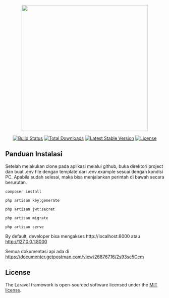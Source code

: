 <p align="center"><a href="https://laravel.com" target="_blank"><img src="https://raw.githubusercontent.com/laravel/art/master/logo-lockup/5%20SVG/2%20CMYK/1%20Full%20Color/laravel-logolockup-cmyk-red.svg" width="400"></a></p>

<p align="center">
<a href="https://travis-ci.org/laravel/framework"><img src="https://travis-ci.org/laravel/framework.svg" alt="Build Status"></a>
<a href="https://packagist.org/packages/laravel/framework"><img src="https://img.shields.io/packagist/dt/laravel/framework" alt="Total Downloads"></a>
<a href="https://packagist.org/packages/laravel/framework"><img src="https://img.shields.io/packagist/v/laravel/framework" alt="Latest Stable Version"></a>
<a href="https://packagist.org/packages/laravel/framework"><img src="https://img.shields.io/packagist/l/laravel/framework" alt="License"></a>
</p>

## Panduan Instalasi

Setelah melakukan clone pada aplikasi melalui github, buka direktori project dan buat .env file dengan template dari .env.example sesuai dengan kondisi PC. Apabila sudah selesai, maka bisa menjalankan perintah di bawah secara berurutan.
```
composer install
```

```
php artisan key:generate
```

```
php artisan jwt:secret
```

```
php artisan migrate
```

```
php artisan serve
```

By default, developer bisa mengakses http://localhost:8000 atau http://127.0.0.1:8000

Semua dokumentasi api ada di <a href="https://documenter.getpostman.com/view/26876716/2s93sc5Ccm">https://documenter.getpostman.com/view/26876716/2s93sc5Ccm</a>

## License

The Laravel framework is open-sourced software licensed under the [MIT license](https://opensource.org/licenses/MIT).
